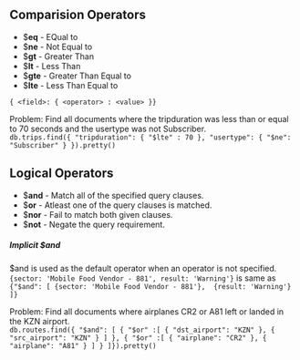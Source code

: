 ## Comparision Operators

- $__eq__   - EQual to
- $__ne__   - Not Equal to
- $__gt__   - Greater Than
- $__lt__   - Less Than
- $__gte__  - Greater Than Equal to
- $__lte__  - Less Than Equal to

`{ <field>: { <operator> : <value> }}`
   
Problem: Find all documents where the tripduration was less than or equal to 70 seconds and the usertype was not Subscriber.<br>
`db.trips.find({ "tripduration": { "$lte" : 70 },
                "usertype": { "$ne": "Subscriber" } }).pretty()`


## Logical Operators

- $__and__  - Match all of the specified query clauses.
- $__or__   - Atleast one of the query clauses is matched.
- $__nor__  - Fail to match both given clauses.
- $__not__  - Negate the query requirement.

##### Implicit $and
$and is used as the default operator when an operator is not specified.<br>
`{sector: 'Mobile Food Vendor - 881', result: 'Warning'}` is same as<br>
`{"$and": [
    {sector: 'Mobile Food Vendor - 881'}, 
    {result: 'Warning'}
]}`

Problem: Find all documents where airplanes CR2 or A81 left or landed in the KZN airport.<br>
`db.routes.find({ "$and": [ { "$or" :[ { "dst_airport": "KZN" },
                                    { "src_airport": "KZN" }
                                  ] },
                          { "$or" :[ { "airplane": "CR2" },
                                     { "airplane": "A81" } ] }
                         ]}).pretty()`
